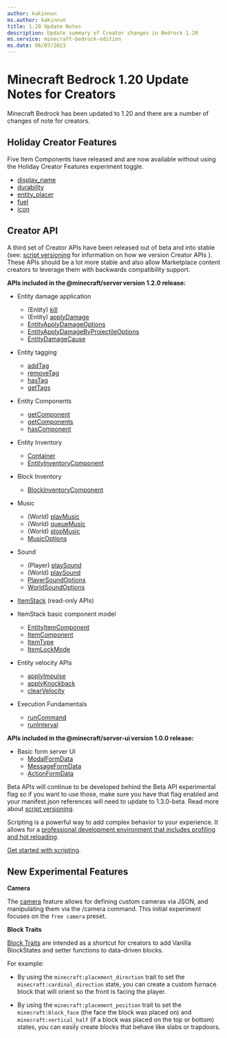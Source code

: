 ```yaml
---
author: kakinnun
ms.author: kakinnun
title: 1.20 Update Notes
description: Update summary of Creator changes in Bedrock 1.20
ms.service: minecraft-bedrock-edition
ms.date: 06/07/2023
---
```

# Minecraft Bedrock 1.20 Update Notes for Creators

Minecraft Bedrock has been updated to 1.20 and there are a number of changes of note for creators.

## Holiday Creator Features ##

Five Item Components have released and are now available without using the Holiday Creator Features experiment toggle.

- [display_name](../Reference/Content/ItemReference/Examples/ItemComponents/minecraft_display_name.md)
- [durability](../Reference/Content/ItemReference/Examples/ItemComponents/minecraft_durability.md)
- [entity_placer](../Reference/Content/ItemReference/Examples/ItemComponents/minecraft_entity_placer.md)
- [fuel](../Reference/Content/ItemReference/Examples/ItemComponents/minecraft_fuel.md)
- [icon](../Reference/Content/ItemReference/Examples/ItemComponents/minecraft_icon.md)

## Creator API ##

A third set of Creator APIs have been released out of beta and into stable (see: [script versioning](ScriptVersioning.md) for information on how we version Creator APIs ). These APIs should be a lot more stable and also allow Marketplace content creators to leverage them with backwards compatibility support. 

**APIs included in the @minecraft/server version 1.2.0 release:**

- Entity damage application
  - (Entity) [kill](../PriorScriptAPI/minecraft/server-1xx/Entity.md#kill)
  - (Entity) [applyDamage](../PriorScriptAPI/minecraft/server-1xx/Entity.md#applydamage)
  - [EntityApplyDamageOptions](../PriorScriptAPI/minecraft/server-1xx/EntityApplyDamageOptions.md)
  - [EntityApplyDamageByProjectileOptions](../PriorScriptAPI/minecraft/server-1xx/EntityApplyDamageByProjectileOptions.md)
  - [EntityDamageCause](../PriorScriptAPI/minecraft/server-1xx/EntityDamageCause.md)
- Entity tagging
  - [addTag](../PriorScriptAPI/minecraft/server-1xx/Entity.md#addtag)
  - [removeTag](../PriorScriptAPI/minecraft/server-1xx/Entity.md#removetag)
  - [hasTag](../PriorScriptAPI/minecraft/server-1xx/Entity.md#hastag)
  - [getTags](../PriorScriptAPI/minecraft/server-1xx/Entity.md#gettags)
- Entity Components
  - [getComponent](../PriorScriptAPI/minecraft/server-1xx/Entity.md#getcomponent)
  - [getComponents](../PriorScriptAPI/minecraft/server-1xx/Entity.md#getcomponents)
  - [hasComponent](../PriorScriptAPI/minecraft/server-1xx/Entity.md#hascomponent)
- Entity Inventory
  - [Container](../PriorScriptAPI/minecraft/server-1xx/Container.md)
  - [EntityInventoryComponent](../PriorScriptAPI/minecraft/server-1xx/EntityInventoryComponent.md)
- Block Inventory
  - [BlockInventoryComponent](../PriorScriptAPI/minecraft/server-1xx/BlockInventoryComponent.md)
- Music
  - (World) [playMusic](../PriorScriptAPI/minecraft/server-1xx/World.md#playmusic)
  - (World) [queueMusic](../PriorScriptAPI/minecraft/server-1xx/World.md#queuemusic)
  - (World) [stopMusic](../PriorScriptAPI/minecraft/server-1xx/World.md#stopmusic)
  - [MusicOptions](../PriorScriptAPI/minecraft/server-1xx/MusicOptions.md)

- Sound
  - (Player) [playSound](../PriorScriptAPI/minecraft/server-1xx/Player.md#playsound)
  - (World) [playSound](../PriorScriptAPI/minecraft/server-1xx/World.md#playsound)
  - [PlayerSoundOptions](../PriorScriptAPI/minecraft/server-1xx/PlayerSoundOptions.md)
  - [WorldSoundOptions](../PriorScriptAPI/minecraft/server-1xx/WorldSoundOptions.md)
- [ItemStack](../PriorScriptAPI/minecraft/server-1xx/ItemStack.md) (read-only APIs)
- ItemStack basic component model
  - [EntityItemComponent](../PriorScriptAPI/minecraft/server-1xx/EntityItemComponent.md)
  - [ItemComponent](../PriorScriptAPI/minecraft/server-1xx/ItemComponent.md)
  - [ItemType](../PriorScriptAPI/minecraft/server-1xx/ItemType.md)
  - [ItemLockMode](../PriorScriptAPI/minecraft/server-1xx/ItemLockMode.md)
- Entity velocity APIs
  - [applyImpulse](../PriorScriptAPI/minecraft/server-1xx/Entity.md#applyimpulse)
  - [applyKnockback](../PriorScriptAPI/minecraft/server-1xx/Entity.md#applyknockback)
  - [clearVelocity](../PriorScriptAPI/minecraft/server-1xx/Entity.md#clearvelocity)
- Execution Fundamentals
  - [runCommand](../PriorScriptAPI/minecraft/server-1xx/Entity.md#runcommand)
  - [runInterval](../PriorScriptAPI/minecraft/server-1xx/System.md#runinterval)

**APIs included in the @minecraft/server-ui version 1.0.0 release:**
- Basic form server UI
  - [ModalFormData](../PriorScriptAPI/minecraft/server-ui-1xx/ModalFormData.md)
  - [MessageFormData](../PriorScriptAPI/minecraft/server-ui-1xx/MessageFormData.md)
  - [ActionFormData](../PriorScriptAPI/minecraft/server-ui-1xx/ActionFormData.md)

Beta APIs will continue to be developed behind the Beta API experimental flag so if you want to use those, make sure you have that flag enabled and your manifest.json references will need to update to 1.3.0-beta. Read more about [script versioning](ScriptVersioning.md).

Scripting is a powerful way to add complex behavior to your experience. It allows for a [professional development environment that includes profiling and hot reloading](./ScriptDeveloperTools.md).

[Get started with scripting](https://aka.ms/startwithmcscript).

## New Experimental Features ##

**Camera**

The [camera](../Documents/CameraCommandIntroduction.md) feature allows for defining custom cameras via JSON, and manipulating them via the /camera command. This initial experiment focuses on the ```free camera``` preset.

**Block Traits**

[Block Traits](../Reference/Content/BlockReference/Examples/BlockTraits.md) are intended as a shortcut for creators to add Vanilla BlockStates and setter functions to data-driven blocks.

For example:

- By using the ```minecraft:placement_direction``` trait to set the ```minecraft:cardinal_direction``` state, you can create a custom furnace block that will orient so the front is facing the player.

- By using the ```minecraft:placement_position``` trait to set the ```minecraft:block_face``` (the face the block was placed on) and ```minecraft:vertical_half``` (if a block was placed on the top or bottom) states, you can easily create blocks that behave like slabs or trapdoors.

